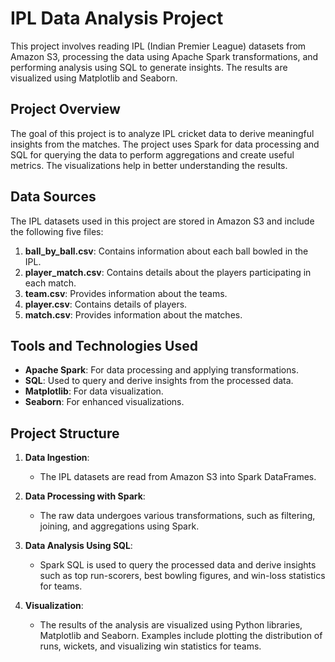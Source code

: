 # IPL Data Analysis Project

This project involves reading IPL (Indian Premier League) datasets from Amazon S3, processing the data using Apache Spark transformations, and performing analysis using SQL to generate insights. The results are visualized using Matplotlib and Seaborn.

## Project Overview

The goal of this project is to analyze IPL cricket data to derive meaningful insights from the matches. The project uses Spark for data processing and SQL for querying the data to perform aggregations and create useful metrics. The visualizations help in better understanding the results.

## Data Sources

The IPL datasets used in this project are stored in Amazon S3 and include the following five files:
1. **ball_by_ball.csv**: Contains information about each ball bowled in the IPL.
2. **player_match.csv**: Contains details about the players participating in each match.
3. **team.csv**: Provides information about the teams.
4. **player.csv**: Contains details of players.
5. **match.csv**: Provides information about the matches.

## Tools and Technologies Used

- **Apache Spark**: For data processing and applying transformations.
- **SQL**: Used to query and derive insights from the processed data.
- **Matplotlib**: For data visualization.
- **Seaborn**: For enhanced visualizations.

## Project Structure

1. **Data Ingestion**:
   - The IPL datasets are read from Amazon S3 into Spark DataFrames.

2. **Data Processing with Spark**:
   - The raw data undergoes various transformations, such as filtering, joining, and aggregations using Spark.

3. **Data Analysis Using SQL**:
   - Spark SQL is used to query the processed data and derive insights such as top run-scorers, best bowling figures, and win-loss statistics for teams.

4. **Visualization**:
   - The results of the analysis are visualized using Python libraries, Matplotlib and Seaborn. Examples include plotting the distribution of runs, wickets, and visualizing win statistics for teams.

